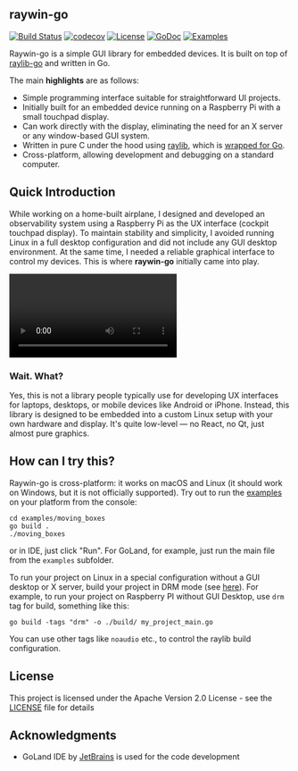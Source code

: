 ## raywin-go
[![Build Status](https://github.com/dspasibenko/raywin-go/actions/workflows/go.yml/badge.svg)](https://github.com/dspasibenko/raywin-go/actions)
[![codecov](https://codecov.io/gh/dspasibenko/raywin-go/branch/main/graph/badge.svg)](https://codecov.io/gh/dspasibenko/raywin-go) 
[![License](https://img.shields.io/badge/License-Apache%202.0-blue.svg)](https://github.com/dspasibenko/raywin-go/blob/main/LICENSE) 
[![GoDoc](https://godoc.org/github.com/dspasibenko/raywin-go?status.png)](https://godoc.org/github.com/dspasibenko/raywin-go/raywin)
[![Examples](https://img.shields.io/badge/learn%20by-examples-0077b3.svg?style=flat-square)](https://github.com/dspasibenko/raywin-go/tree/main/examples)

Raywin-go is a simple GUI library for embedded devices. It is built on top of [raylib-go](https://github.com/gen2brain/raylib-go) and written in Go.

The main **highlights** are as follows:
- Simple programming interface suitable for straightforward UI projects.
- Initially built for an embedded device running on a Raspberry Pi with a small touchpad display.
- Can work directly with the display, eliminating the need for an X server or any window-based GUI system.
- Written in pure C under the hood using [raylib](https://github.com/raysan5/raylib), which is [wrapped for Go](https://github.com/gen2brain/raylib-go).
- Cross-platform, allowing development and debugging on a standard computer.

## Quick Introduction
While working on a home-built airplane, I designed and developed an observability system using a Raspberry Pi as the UX interface (cockpit touchpad display). To maintain stability and simplicity, I avoided running Linux in a full desktop configuration and did not include any GUI desktop environment. At the same time, I needed a reliable graphical interface to control my devices. This is where **raywin-go** initially came into play.

<video src="https://github.com/user-attachments/assets/b2c7a889-418f-4251-aca9-d72ff4382b5c" controls="controls" style="max-width: 500px;">
</video>

### Wait. What?
Yes, this is not a library people typically use for developing UX interfaces for laptops, desktops, or mobile devices like Android or iPhone. Instead, this library is designed to be embedded into a custom Linux setup with your own hardware and display. It's quite low-level — no React, no Qt, just almost pure graphics.

## How can I try this?
Raywin-go is cross-platform: it works on macOS and Linux (it should work on Windows, but it is not officially supported). Try out to run the [examples](examples) on your platform from the console:

```
cd examples/moving_boxes
go build .
./moving_boxes
```
or in IDE, just click "Run". For GoLand, for example, just run the main file from the `examples` subfolder.

To run your project on Linux in a special configuration without a GUI desktop or X server, build your project in DRM mode (see [here](https://github.com/gen2brain/raylib-go)). For example, to run your project on Raspberry PI without GUI Desktop, use `drm` tag for build, something like this:
```
go build -tags "drm" -o ./build/ my_project_main.go
```
You can use other tags like `noaudio` etc., to control the raylib build configuration.

## License
This project is licensed under the Apache Version 2.0 License - see the [LICENSE](LICENSE) file for details

## Acknowledgments
* GoLand IDE by [JetBrains](https://www.jetbrains.com/go/) is used for the code development